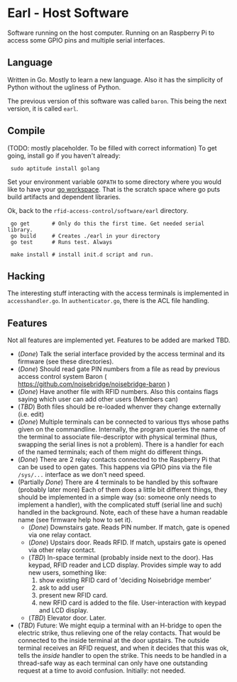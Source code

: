 <!-- -*- mode: markdown; indent-tabs-mode: nil; -*- -->
Earl - Host Software
====================

Software running on the host computer.
Running on an Raspberry Pi to access some GPIO pins and multiple serial
interfaces.

Language
--------
Written in Go. Mostly to learn a new language. Also it has the simplicity of
Python without the ugliness of Python.

The previous version of this software was called `baron`. This being the next
version, it is called `earl`.

Compile
-------
(TODO: mostly placeholder. To be filled with correct information)
To get going, install go if you haven't already:

     sudo aptitude install golang

Set your environment variable `GOPATH` to some directory where you would
like to have your [go workspace][golang-gopath]. That is the scratch space
where go puts build artifacts and dependent libraries.

Ok, back to the `rfid-access-control/software/earl` directory.

     go get       # Only do this the first time. Get needed serial library.
     go build     # Creates ./earl in your directory
     go test      # Runs test. Always

     make install # install init.d script and run.

Hacking
-------
The interesting stuff interacting with the access terminals is implemented
in `accesshandler.go`. In `authenticator.go`, there is the ACL file handling.

Features
--------
Not all features are implemented yet. Features to be added are marked TBD.

   - (_Done_) Talk the serial interface provided by the access terminal and
     its firmware (see these directories).
   - (_Done_) Should read gate PIN numbers from a file as read by previous access
     control system Baron ( https://github.com/noisebridge/noisebridge-baron )
   - (_Done_) Have another file with RFID numbers. Also this contains flags
     saying which user can add other users (Members can)
   - (_TBD_) Both files should be re-loaded whenver they change externally
     (i.e. edit)
   - (_Done_) Multiple terminals can be connected to various ttys whose paths
     given on the commandline. Internally, the program queries the name of the
     terminal to associate file-descriptor with physical terminal (thus,
     swapping the serial lines is not a problem). There is a handler for each
     of the named terminals; each of them might do different things.
   - (_Done_) There are 2 relay contacts connected to the Raspberry Pi that
     can be used to open gates. This happens via GPIO pins via the
     file `/sys/...` interface as we don't need speed.
   - (Partially _Done_) There are 4 terminals to be handled by this software
     (probably later more)
     Each of them does a little bit different things, they should be implemented
     in a simple way (so: someone only needs to implement a handler), with the
     complicated stuff (serial line and such) handled in the background.
     Note, each of these have a human readable name (see firmware help how to
     set it).
       - (_Done_) Downstairs gate. Reads PIN number. If match, gate is opened
         via one relay contact.
       - (_Done_) Upstairs door. Reads RFID. If match, upstairs gate is opened
         via other relay contact.
       - (_TBD_) In-space terminal (probably inside next to the door). Has
         keypad, RFID reader and LCD display. Provides simple way to add new
         users, something like:
          1. show existing RFID card of 'deciding Noisebridge member'
          2. ask to add user
          3. present new RFID card.
          4. new RFID card is added to the file.
        User-interaction with keypad and LCD display.
	   - (_TBD_) Elevator door. Later.
   - (_TBD_) Future: We might equip a terminal with an H-bridge to open the
     electric strike, thus relieving one of the relay contacts.
     That would be connected to the inside terminal at the door upstairs. The
     outside terminal receives an RFID request, and when it decides that this
     was ok, tells the _inside_ handler to open the strike. This needs to be
     handled in a thread-safe way as each terminal can only have one outstanding
     request at a time to avoid confusion. Initially: not needed.

[golang-gopath]: https://golang.org/doc/code.html#GOPATH
